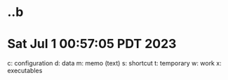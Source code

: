 # ..b
# Sat Jul  1 00:57:05 PDT 2023

c: configuration
d: data
m: memo (text)
s: shortcut
t: temporary
w: work
x: executables

